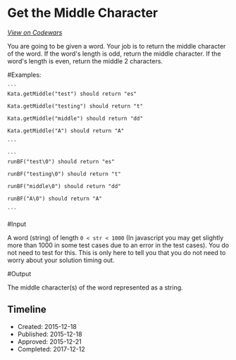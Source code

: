 # Get the Middle Character
[*View on Codewars*](https://www.codewars.com/kata/get-the-middle-character)

You are going to be given a word. Your job is to return the middle character of the word. If the word's length is odd, return the middle character. If the word's length is even, return the middle 2 characters.

#Examples:
~~~if-not:bf
```
Kata.getMiddle("test") should return "es"

Kata.getMiddle("testing") should return "t"

Kata.getMiddle("middle") should return "dd"

Kata.getMiddle("A") should return "A"

```
~~~
~~~if:bf
```
runBF("test\0") should return "es"

runBF("testing\0") should return "t"

runBF("middle\0") should return "dd"

runBF("A\0") should return "A"

```
~~~

#Input

A word (string) of length `0 < str < 1000` (In javascript you may get slightly more than 1000 in some test cases due to an error in the test cases). You do not need to test for this. This is only here to tell you that you do not need to worry about your solution timing out.


#Output

The middle character(s) of the word represented as a string. 

## Timeline
- Created: 2015-12-18
- Published: 2015-12-18
- Approved: 2015-12-21
- Completed: 2017-12-12